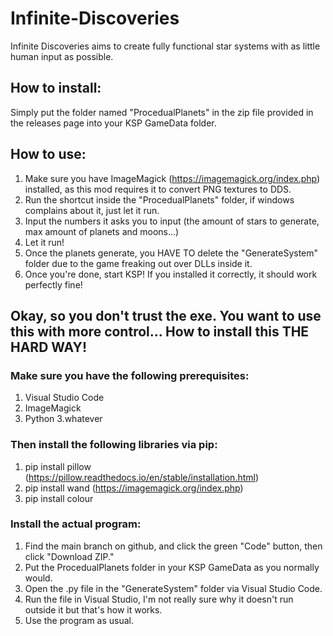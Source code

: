 # Infinite-Discoveries
Infinite Discoveries aims to create fully functional star systems with as little human input as possible.

## How to install:
Simply put the folder named "ProcedualPlanets" in the zip file provided in the releases page into your KSP GameData folder.

## How to use:
1. Make sure you have ImageMagick (https://imagemagick.org/index.php) installed, as this mod requires it to convert PNG textures to DDS.
2. Run the shortcut inside the "ProcedualPlanets" folder, if windows complains about it, just let it run.
3. Input the numbers it asks you to input (the amount of stars to generate, max amount of planets and moons...)
3. Let it run!
4. Once the planets generate, you HAVE TO delete the "GenerateSystem" folder due to the game freaking out over DLLs inside it.
5. Once you're done, start KSP! If you installed it correctly, it should work perfectly fine!


## Okay, so you don't trust the exe. You want to use this with more control... How to install this THE HARD WAY!

### Make sure you have the following prerequisites:
1. Visual Studio Code
2. ImageMagick
3. Python 3.whatever

### Then install the following libraries via pip:
1. pip install pillow (https://pillow.readthedocs.io/en/stable/installation.html)
2. pip install wand (https://imagemagick.org/index.php)
3. pip install colour

### Install the actual program:
1. Find the main branch on github, and click the green "Code" button, then click "Download ZIP."
2. Put the ProcedualPlanets folder in your KSP GameData as you normally would.
3. Open the .py file in the "GenerateSystem" folder via Visual Studio Code.
4. Run the file in Visual Studio, I'm not really sure why it doesn't run outside it but that's how it works.
5. Use the program as usual.

